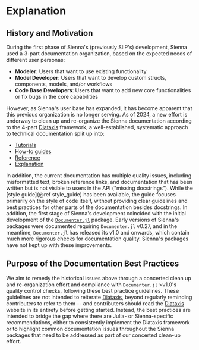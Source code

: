 # Explanation

## History and Motivation

During the first phase of Sienna's (previously SIIP's) development, Sienna used a 3-part
documentation organization, based on the expected needs of different user personas:

  - **Modeler**: Users that want to use existing functionality
  - **Model Developer**: Users that want to develop custom structs, components, models, and/or workflows
  - **Code Base Developers**: Users that want to add new core functionalities or fix bugs in the core capabilities

However, as Sienna's user base has expanded, it has become apparent that this previous
organization is no longer serving. As of 2024, a new effort is underway to clean up and
re-organize the Sienna documentation according to the 4-part [Diataxis](https://diataxis.fr/)
framework, a well-established, systematic approach to technical documentation split up into:

  - [Tutorials](https://diataxis.fr/tutorials/)
  - [How-to guides](https://diataxis.fr/how-to-guides/)
  - [Reference](https://diataxis.fr/reference/)
  - [Explanation](https://diataxis.fr/explanation/)

In addition, the current documentation has multiple quality issues, including misformatted
text, broken reference links, and documentation that has been written but is not visible to
users in the API ("missing docstrings"). While the [style guide](@ref style_guide)
has been available, the guide focuses primarily on the style of code itself, without
providing clear guidelines and best practices for other parts of the documentation besides
docstrings. In addition, the first stage of Sienna's development coincided with the initial
development of the [`Documenter.jl`](https://documenter.juliadocs.org/stable/) package.
Early versions of Sienna's packages were documented requiring `Documenter.jl` v0.27, and in
the meantime, `Documenter.jl` has released its v1.0 and onwards, which contain much
more rigorous checks for documentation quality. Sienna's packages have not kept up with
these improvements.

## Purpose of the Documentation Best Practices

We aim to remedy the historical issues above through a concerted clean up and
re-organization effort and compliance with `Documenter.jl` >v1.0's quality control checks,
following these best practice guidelines. These guidelines are not intended to reiterate
[Diataxis](https://diataxis.fr/), beyond regularly reminding contributers to refer to them
-- and contributers should read the [Diataxis](https://diataxis.fr/) website in its entirety
before getting started. Instead, the best practices are intended to bridge the gap where
there are Julia- or Sienna-specific recommendations, either to consistently implement the
Diataxis framework or to highlight common documentation issues throughout the Sienna
packages that need to be addressed as part of our concerted clean-up effort.
